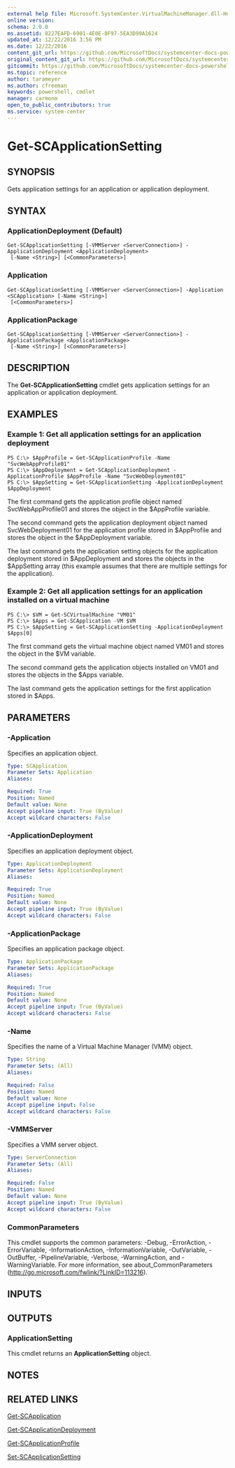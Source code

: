 ```yaml
---
external help file: Microsoft.SystemCenter.VirtualMachineManager.dll-Help.xml
online version: 
schema: 2.0.0
ms.assetid: 8227EAFD-6901-4E0E-8F97-5EA3D99A1624
updated_at: 12/22/2016 3:56 PM
ms.date: 12/22/2016
content_git_url: https://github.com/MicrosoftDocs/systemcenter-docs-powershell/blob/live/systemcenter-cmdlets/SystemCenter2016/VirtualMachineManager/vlatest/Get-SCApplicationSetting.md
original_content_git_url: https://github.com/MicrosoftDocs/systemcenter-docs-powershell/blob/live/systemcenter-cmdlets/SystemCenter2016/VirtualMachineManager/vlatest/Get-SCApplicationSetting.md
gitcommit: https://github.com/MicrosoftDocs/systemcenter-docs-powershell/blob/96e5647587661652225fbdd2c797cd4d59d542bc/systemcenter-cmdlets/SystemCenter2016/VirtualMachineManager/vlatest/Get-SCApplicationSetting.md
ms.topic: reference
author: tarameyer
ms.author: cfreeman
keywords: powershell, cmdlet
manager: carmonm
open_to_public_contributors: true
ms.service: system-center
---
```


# Get-SCApplicationSetting

## SYNOPSIS
Gets application settings for an application or application deployment.

## SYNTAX

### ApplicationDeployment (Default)
```
Get-SCApplicationSetting [-VMMServer <ServerConnection>] -ApplicationDeployment <ApplicationDeployment>
 [-Name <String>] [<CommonParameters>]
```

### Application
```
Get-SCApplicationSetting [-VMMServer <ServerConnection>] -Application <SCApplication> [-Name <String>]
 [<CommonParameters>]
```

### ApplicationPackage
```
Get-SCApplicationSetting [-VMMServer <ServerConnection>] -ApplicationPackage <ApplicationPackage>
 [-Name <String>] [<CommonParameters>]
```

## DESCRIPTION
The **Get-SCApplicationSetting** cmdlet gets application settings for an application or application deployment.

## EXAMPLES

### Example 1: Get all application settings for an application deployment
```
PS C:\> $AppProfile = Get-SCApplicationProfile -Name "SvcWebAppProfile01"
PS C:\> $AppDeployment = Get-SCApplicationDeployment -ApplicationProfile $AppProfile -Name "SvcWebDeployment01"
PS C:\> $AppSetting = Get-SCApplicationSetting -ApplicationDeployment $AppDeployment
```

The first command gets the application profile object named SvcWebAppProfile01 and stores the object in the $AppProfile variable.

The second command gets the application deployment object named SvcWebDeployment01 for the application profile stored in $AppProfile and stores the object in the $AppDeployment variable.

The last command gets the application setting objects for the application deployment stored in $AppDeployment and stores the objects in the $AppSetting array (this example assumes that there are multiple settings for the application).

### Example 2: Get all application settings for an application installed on a virtual machine
```
PS C:\> $VM = Get-SCVirtualMachine "VM01"
PS C:\> $Apps = Get-SCApplication -VM $VM
PS C:\> $AppSetting = Get-SCApplicationSetting -ApplicationDeployment $Apps[0]
```

The first command gets the virtual machine object named VM01 and stores the object in the $VM variable.

The second command gets the application objects installed on VM01 and stores the objects in the $Apps variable.

The last command gets the application settings for the first application stored in $Apps.

## PARAMETERS

### -Application
Specifies an application object.

```yaml
Type: SCApplication
Parameter Sets: Application
Aliases: 

Required: True
Position: Named
Default value: None
Accept pipeline input: True (ByValue)
Accept wildcard characters: False
```

### -ApplicationDeployment
Specifies an application deployment object.

```yaml
Type: ApplicationDeployment
Parameter Sets: ApplicationDeployment
Aliases: 

Required: True
Position: Named
Default value: None
Accept pipeline input: True (ByValue)
Accept wildcard characters: False
```

### -ApplicationPackage
Specifies an application package object.

```yaml
Type: ApplicationPackage
Parameter Sets: ApplicationPackage
Aliases: 

Required: True
Position: Named
Default value: None
Accept pipeline input: True (ByValue)
Accept wildcard characters: False
```

### -Name
Specifies the name of a Virtual Machine Manager (VMM) object.

```yaml
Type: String
Parameter Sets: (All)
Aliases: 

Required: False
Position: Named
Default value: None
Accept pipeline input: False
Accept wildcard characters: False
```

### -VMMServer
Specifies a VMM server object.

```yaml
Type: ServerConnection
Parameter Sets: (All)
Aliases: 

Required: False
Position: Named
Default value: None
Accept pipeline input: True (ByValue)
Accept wildcard characters: False
```

### CommonParameters
This cmdlet supports the common parameters: -Debug, -ErrorAction, -ErrorVariable, -InformationAction, -InformationVariable, -OutVariable, -OutBuffer, -PipelineVariable, -Verbose, -WarningAction, and -WarningVariable. For more information, see about_CommonParameters (http://go.microsoft.com/fwlink/?LinkID=113216).

## INPUTS

## OUTPUTS

### ApplicationSetting
This cmdlet returns an **ApplicationSetting** object.

## NOTES

## RELATED LINKS

[Get-SCApplication](xref:SystemCenter2016/VirtualMachineManager/vlatest/Get-SCApplication.md)

[Get-SCApplicationDeployment](xref:SystemCenter2016/VirtualMachineManager/vlatest/Get-SCApplicationDeployment.md)

[Get-SCApplicationProfile](xref:SystemCenter2016/VirtualMachineManager/vlatest/Get-SCApplicationProfile.md)

[Set-SCApplicationSetting](xref:SystemCenter2016/VirtualMachineManager/vlatest/Set-SCApplicationSetting.md)

